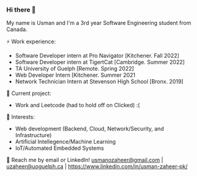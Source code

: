 ### Hi there 👋

My name is Usman and I'm a 3rd year Software Engineering student from Canada.

⚡ Work experience: <br>
- Software Developer intern at Pro Navigator [Kitchener. Fall 2022]
- Software Developer intern at TigertCat [Cambridge. Summer 2022]
- TA University of Guelph [Remote. Spring 2022]
- Web Developer Intern [Kitchener. Summer 2021
- Network Technician Intern at Stevenson High School [Bronx. 2019]

🔭 Current project: 
- Work and Leetcode (had to hold off on Clicked) :(

🌱 Interests:
- Web development (Backend, Cloud, Network/Security, and Infrastructure)
- Artificial Intellegence/Machine Learning
- IoT/Automated Embedded Systems

💬 Reach me by email or LinkedIn! usmanozaheer@gmail.com | uzaheer@uoguelph.ca | https://www.linkedin.com/in/usman-zaheer-pk/
